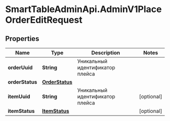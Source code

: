 # SmartTableAdminApi.AdminV1PlaceOrderEditRequest

## Properties

Name | Type | Description | Notes
------------ | ------------- | ------------- | -------------
**orderUuid** | **String** | Уникальный идентификатор плейса | 
**orderStatus** | [**OrderStatus**](OrderStatus.md) |  | 
**itemUuid** | **String** | Уникальный идентификатор плейса | [optional] 
**itemStatus** | [**ItemStatus**](ItemStatus.md) |  | [optional] 


